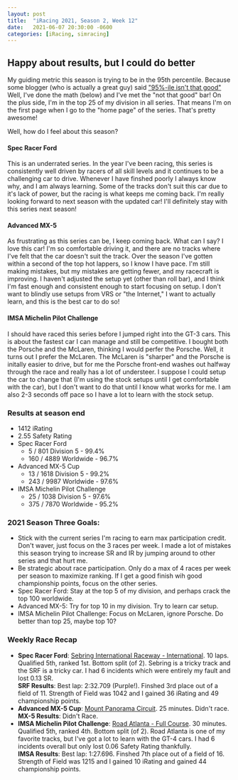 ```yaml
---
layout: post
title:  "iRacing 2021, Season 2, Week 12"
date:   2021-06-07 20:30:00 -0600
categories: [iRacing, simracing]
---
```

## Happy about results, but I could do better
My guiding metric this season is trying to be in the 95th percentile. Because some blogger (who is actually a great guy) said ["95%-ile isn't that good"](https://danluu.com/p95-skill/) Well, I've done the math (below) and I've met the "not that good" bar! On the plus side, I'm in the top 25 of my division in all series. That means I'm on the first page when I go to the "home page" of the series. That's pretty awesome!

Well, how do I feel about this season?

#### Spec Racer Ford
This is an underrated series. In the year I've been racing, this series is consistently well driven by racers of all skill levels and it continues to be a challenging car to drive. Whenever I have finshed poorly I always know why, and I am always learning. Some of the tracks don't suit this car due to it's lack of power, but the racing is what keeps me coming back. I'm really looking forward to next season with the updated car! I'll definitely stay with this series next season!

#### Advanced MX-5
As frustrating as this series can be, I keep coming back. What can I say? I love this car! I'm so comfortable driving it, and there are no tracks where I've felt that the car doesn't suit the track. Over the season I've gotten within a second of the top hot lappers, so I know I have pace. I'm still making mistakes, but my mistakes are getting fewer, and my racecraft is improving. I haven't adjusted the setup yet (other than roll bar), and I think I'm fast enough and consistent enough to start focusing on setup. I don't want to blindly use setups from VRS or "the Internet," I want to actually learn, and this is the best car to do so!

#### IMSA Michelin Pilot Challenge
I should have raced this series before I jumped right into the GT-3 cars. This is about the fastest car I can manage and still be competitive. I bought both the Porsche and the McLaren, thinking I would perfer the Porsche. Well, it turns out I prefer the McLaren. The McLaren is "sharper" and the Porsche is initally easier to drive, but for me the Porsche front-end washes out halfway through the race and really has a lot of understeer. I suppose I could setup the car to change that (I'm using the stock setups until I get comfortable with the car), but I don't want to do that until I know what works for me. I am also 2-3 seconds off pace so I have a lot to learn with the stock setup.

### Results at season end
* 1412 iRating
* 2.55 Safety Rating
* Spec Racer Ford
  + 5 / 801 Division 5 - 99.4%
  + 160 / 4889 Worldwide - 96.7%
* Advanced MX-5 Cup
  + 13 / 1618 Division 5 - 99.2%
  + 243 / 9987 Worldwide - 97.6%
* IMSA Michelin Pilot Challenge
  + 25 / 1038 Division 5 - 97.6%
  + 375 / 7870 Worldwide - 95.2%

### 2021 Season Three Goals:
* Stick with the current series I'm racing to earn max participation credit. Don't waver, just focus on the 3 races per week. I made a lot of mistakes this season trying to increase SR and IR by jumping around to other series and that hurt me.
* Be strategic about race participation. Only do a max of 4 races per week per season to maximize ranking. If I get a good finish wih good championship points, focus on the other series.
* Spec Racer Ford: Stay at the top 5 of my division, and perhaps crack the top 100 worldwide.
* Advanced MX-5: Try for top 10 in my division. Try to learn car setup.
* IMSA Michelin Pilot Challenge: Focus on McLaren, ignore Porsche. Do better than top 25, maybe top 10?

### Weekly Race Recap
* **Spec Racer Ford**: [Sebring International Raceway - International](https://members.iracing.com/membersite/member/EventResult.do?&subsessionid=39085652). 10 laps. Qualified 5th, ranked 1st. Bottom split (of 2). Sebring is a tricky track and the SRF is a tricky car. I had 6 incidents which were entirely my fault and lost 0.13 SR.  
**SRF Results**: Best lap: 	2:32.709 (Purple!). Finshed 3rd place out of a field of 11. Strength of Field was 1042 and I gained 36 iRating and 49 championship points.  
* **Advanced MX-5 Cup**: [Mount Panorama Circuit](https://members.iracing.com/membersite/member/TrackDetail.do?trkid=219). 25 minutes. Didn't race.  
**MX-5 Results**: Didn't Race.
* **IMSA Michelin Pilot Challenge**: [Road Atlanta - Full Course](https://members.iracing.com/membersite/member/EventResult.do?&subsessionid=39055944). 30 minutes. Qualified 5th, ranked 4th. Bottom split (of 2). Road Atlanta is one of my favorite tracks, but I've got a lot to learn with the GT-4 cars. I had 6 incidents overall but only lost 0.06 Safety Rating thankfully.  
**IMSA Results**: Best lap: 1:27.696. Finshed 7th place out of a field of 16. Strength of Field was 1215 and I gained 10 iRating and gained 44 championship points.
